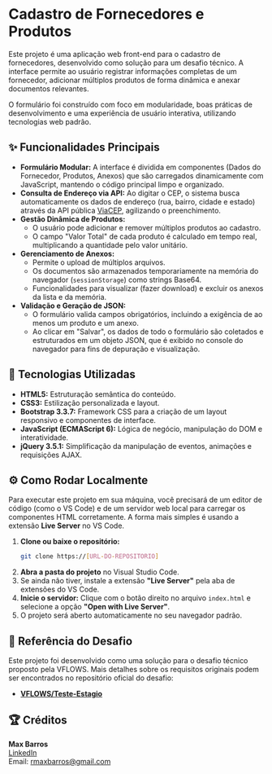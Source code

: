 # Cadastro de Fornecedores e Produtos

Este projeto é uma aplicação web front-end para o cadastro de fornecedores, desenvolvido como solução para um desafio técnico. A interface permite ao usuário registrar informações completas de um fornecedor, adicionar múltiplos produtos de forma dinâmica e anexar documentos relevantes.

O formulário foi construído com foco em modularidade, boas práticas de desenvolvimento e uma experiência de usuário interativa, utilizando tecnologias web padrão.

## ✨ Funcionalidades Principais

* **Formulário Modular:** A interface é dividida em componentes (Dados do Fornecedor, Produtos, Anexos) que são carregados dinamicamente com JavaScript, mantendo o código principal limpo e organizado.
* **Consulta de Endereço via API:** Ao digitar o CEP, o sistema busca automaticamente os dados de endereço (rua, bairro, cidade e estado) através da API pública [ViaCEP](https://viacep.com.br/), agilizando o preenchimento.
* **Gestão Dinâmica de Produtos:**
    * O usuário pode adicionar e remover múltiplos produtos ao cadastro.
    * O campo "Valor Total" de cada produto é calculado em tempo real, multiplicando a quantidade pelo valor unitário.
* **Gerenciamento de Anexos:**
    * Permite o upload de múltiplos arquivos.
    * Os documentos são armazenados temporariamente na memória do navegador (`sessionStorage`) como strings Base64.
    * Funcionalidades para visualizar (fazer download) e excluir os anexos da lista e da memória.
* **Validação e Geração de JSON:**
    * O formulário valida campos obrigatórios, incluindo a exigência de ao menos um produto e um anexo.
    * Ao clicar em "Salvar", os dados de todo o formulário são coletados e estruturados em um objeto JSON, que é exibido no console do navegador para fins de depuração e visualização.

## 🚀 Tecnologias Utilizadas

* **HTML5:** Estruturação semântica do conteúdo.
* **CSS3:** Estilização personalizada e layout.
* **Bootstrap 3.3.7:** Framework CSS para a criação de um layout responsivo e componentes de interface.
* **JavaScript (ECMAScript 6):** Lógica de negócio, manipulação do DOM e interatividade.
* **jQuery 3.5.1:** Simplificação da manipulação de eventos, animações e requisições AJAX.

## ⚙️ Como Rodar Localmente

Para executar este projeto em sua máquina, você precisará de um editor de código (como o VS Code) e de um servidor web local para carregar os componentes HTML corretamente. A forma mais simples é usando a extensão **Live Server** no VS Code.

1.  **Clone ou baixe o repositório:**
    ```bash
    git clone https://[URL-DO-REPOSITORIO]
    ```
2.  **Abra a pasta do projeto** no Visual Studio Code.
3.  Se ainda não tiver, instale a extensão **"Live Server"** pela aba de extensões do VS Code.
4.  **Inicie o servidor:** Clique com o botão direito no arquivo `index.html` e selecione a opção **"Open with Live Server"**.
5.  O projeto será aberto automaticamente no seu navegador padrão.

## 📄 Referência do Desafio

Este projeto foi desenvolvido como uma solução para o desafio técnico proposto pela VFLOWS. Mais detalhes sobre os requisitos originais podem ser encontrados no repositório oficial do desafio:
* [**VFLOWS/Teste-Estagio**](https://github.com/VFLOWS/Teste-Estagio)

## 🏆 Créditos

**Max Barros**  
[LinkedIn](https://www.linkedin.com/in/max-barros/)  
Email: rmaxbarros@gmail.com  
